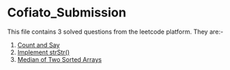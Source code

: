 # Cofiato_Submission
This file contains 3 solved questions from the leetcode platform. They are:-
1) [Count and Say](https://leetcode.com/problems/count-and-say/)
2) [Implement strStr()](https://leetcode.com/problems/implement-strstr/)
3) [Median of Two Sorted Arrays](https://leetcode.com/problems/median-of-two-sorted-arrays/)
